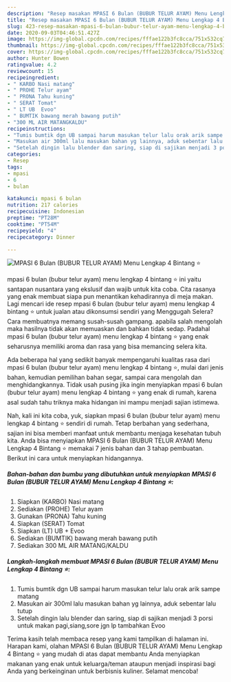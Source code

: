 ```yaml
---
description: "Resep masakan MPASI 6 Bulan (BUBUR TELUR AYAM) Menu Lengkap 4 Bintang ⭐ | Langkah Membuat MPASI 6 Bulan (BUBUR TELUR AYAM) Menu Lengkap 4 Bintang ⭐ Yang Paling Enak"
title: "Resep masakan MPASI 6 Bulan (BUBUR TELUR AYAM) Menu Lengkap 4 Bintang ⭐ | Langkah Membuat MPASI 6 Bulan (BUBUR TELUR AYAM) Menu Lengkap 4 Bintang ⭐ Yang Paling Enak"
slug: 423-resep-masakan-mpasi-6-bulan-bubur-telur-ayam-menu-lengkap-4-bintang-langkah-membuat-mpasi-6-bulan-bubur-telur-ayam-menu-lengkap-4-bintang-yang-paling-enak
date: 2020-09-03T04:46:51.427Z
image: https://img-global.cpcdn.com/recipes/fffae122b3fc8cca/751x532cq70/mpasi-6-bulan-bubur-telur-ayam-menu-lengkap-4-bintang-⭐-foto-resep-utama.jpg
thumbnail: https://img-global.cpcdn.com/recipes/fffae122b3fc8cca/751x532cq70/mpasi-6-bulan-bubur-telur-ayam-menu-lengkap-4-bintang-⭐-foto-resep-utama.jpg
cover: https://img-global.cpcdn.com/recipes/fffae122b3fc8cca/751x532cq70/mpasi-6-bulan-bubur-telur-ayam-menu-lengkap-4-bintang-⭐-foto-resep-utama.jpg
author: Hunter Bowen
ratingvalue: 4.2
reviewcount: 15
recipeingredient:
- " KARBO Nasi matang"
- " PROHE Telur ayam"
- " PRONA Tahu kuning"
- " SERAT Tomat"
- " LT UB  Evoo"
- " BUMTIK bawang merah bawang putih"
- "300 ML AIR MATANGKALDU"
recipeinstructions:
- "Tumis bumtik dgn UB sampai harum masukan telur lalu orak arik sampe matang"
- "Masukan air 300ml lalu masukan bahan yg lainnya, aduk sebentar lalu tutup"
- "Setelah dingin lalu blender dan saring, siap di sajikan menjadi 3 porsi untuk makan pagi,siang,sore jgn lp tambahkan Evoo"
categories:
- Resep
tags:
- mpasi
- 6
- bulan

katakunci: mpasi 6 bulan 
nutrition: 217 calories
recipecuisine: Indonesian
preptime: "PT28M"
cooktime: "PT54M"
recipeyield: "4"
recipecategory: Dinner

---
```



![MPASI 6 Bulan (BUBUR TELUR AYAM) Menu Lengkap 4 Bintang ⭐](https://img-global.cpcdn.com/recipes/fffae122b3fc8cca/751x532cq70/mpasi-6-bulan-bubur-telur-ayam-menu-lengkap-4-bintang-⭐-foto-resep-utama.jpg)


mpasi 6 bulan (bubur telur ayam) menu lengkap 4 bintang ⭐ ini yaitu santapan nusantara yang ekslusif dan wajib untuk kita coba. Cita rasanya yang enak membuat siapa pun menantikan kehadirannya di meja makan.
Lagi mencari ide resep mpasi 6 bulan (bubur telur ayam) menu lengkap 4 bintang ⭐ untuk jualan atau dikonsumsi sendiri yang Menggugah Selera? Cara membuatnya memang susah-susah gampang. apabila salah mengolah maka hasilnya tidak akan memuaskan dan bahkan tidak sedap. Padahal mpasi 6 bulan (bubur telur ayam) menu lengkap 4 bintang ⭐ yang enak seharusnya memiliki aroma dan rasa yang bisa memancing selera kita.

Ada beberapa hal yang sedikit banyak mempengaruhi kualitas rasa dari mpasi 6 bulan (bubur telur ayam) menu lengkap 4 bintang ⭐, mulai dari jenis bahan, kemudian pemilihan bahan segar, sampai cara mengolah dan menghidangkannya. Tidak usah pusing jika ingin menyiapkan mpasi 6 bulan (bubur telur ayam) menu lengkap 4 bintang ⭐ yang enak di rumah, karena asal sudah tahu triknya maka hidangan ini mampu menjadi sajian istimewa.




Nah, kali ini kita coba, yuk, siapkan mpasi 6 bulan (bubur telur ayam) menu lengkap 4 bintang ⭐ sendiri di rumah. Tetap berbahan yang sederhana, sajian ini bisa memberi manfaat untuk membantu menjaga kesehatan tubuh kita. Anda bisa menyiapkan MPASI 6 Bulan (BUBUR TELUR AYAM) Menu Lengkap 4 Bintang ⭐ memakai 7 jenis bahan dan 3 tahap pembuatan. Berikut ini cara untuk menyiapkan hidangannya.

<!--inarticleads1-->

##### Bahan-bahan dan bumbu yang dibutuhkan untuk menyiapkan MPASI 6 Bulan (BUBUR TELUR AYAM) Menu Lengkap 4 Bintang ⭐:

1. Siapkan  (KARBO) Nasi matang
1. Sediakan  (PROHE) Telur ayam
1. Gunakan  (PRONA) Tahu kuning
1. Siapkan  (SERAT) Tomat
1. Siapkan  (LT) UB + Evoo
1. Sediakan  (BUMTIK) bawang merah bawang putih
1. Sediakan 300 ML AIR MATANG/KALDU




<!--inarticleads2-->

##### Langkah-langkah membuat MPASI 6 Bulan (BUBUR TELUR AYAM) Menu Lengkap 4 Bintang ⭐:

1. Tumis bumtik dgn UB sampai harum masukan telur lalu orak arik sampe matang
1. Masukan air 300ml lalu masukan bahan yg lainnya, aduk sebentar lalu tutup
1. Setelah dingin lalu blender dan saring, siap di sajikan menjadi 3 porsi untuk makan pagi,siang,sore jgn lp tambahkan Evoo




Terima kasih telah membaca resep yang kami tampilkan di halaman ini. Harapan kami, olahan MPASI 6 Bulan (BUBUR TELUR AYAM) Menu Lengkap 4 Bintang ⭐ yang mudah di atas dapat membantu Anda menyiapkan makanan yang enak untuk keluarga/teman ataupun menjadi inspirasi bagi Anda yang berkeinginan untuk berbisnis kuliner. Selamat mencoba!
